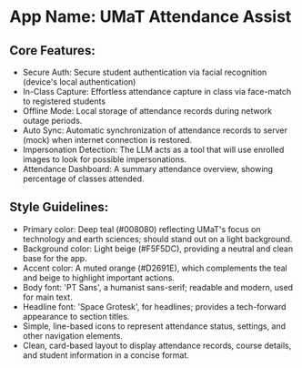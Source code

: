 # **App Name**: UMaT Attendance Assist

## Core Features:

- Secure Auth: Secure student authentication via facial recognition (device's local authentication)
- In-Class Capture: Effortless attendance capture in class via face-match to registered students
- Offline Mode: Local storage of attendance records during network outage periods.
- Auto Sync: Automatic synchronization of attendance records to server (mock) when internet connection is restored.
- Impersonation Detection: The LLM acts as a tool that will use enrolled images to look for possible impersonations.
- Attendance Dashboard: A summary attendance overview, showing percentage of classes attended.

## Style Guidelines:

- Primary color: Deep teal (#008080) reflecting UMaT's focus on technology and earth sciences; should stand out on a light background.
- Background color: Light beige (#F5F5DC), providing a neutral and clean base for the app.
- Accent color: A muted orange (#D2691E), which complements the teal and beige to highlight important actions.
- Body font: 'PT Sans', a humanist sans-serif; readable and modern, used for main text.
- Headline font: 'Space Grotesk', for headlines; provides a tech-forward appearance to section titles.
- Simple, line-based icons to represent attendance status, settings, and other navigation elements.
- Clean, card-based layout to display attendance records, course details, and student information in a concise format.